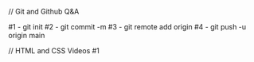 // Git and Github Q&A

#1 - git init
#2 - git commit -m
#3 - git remote add origin
#4 -  git push -u origin main

// HTML and CSS Videos
#1